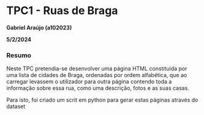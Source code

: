 # TPC1 - Ruas de Braga
**Gabriel Araújo (a102023)**

**5/2/2024**

### Resumo
Neste TPC pretendia-se desenvolver uma página HTML constituída por uma lista de cidades de Braga, ordenadas por ordem alfabética, que ao carregar levassem o utilizador para outra página contendo toda a informação sobre essa rua, como uma descrição, fotos e as suas casas.

Para isto, foi criado um scrit em python para gerar estas páginas através do dataset 

